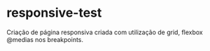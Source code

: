 # responsive-test
Criação de página responsiva criada com utilização de grid, flexbox @medias nos breakpoints. 
